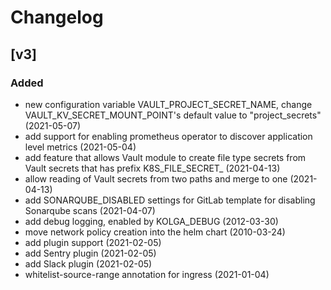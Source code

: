 # Changelog

## [v3]
### Added
- new configuration variable VAULT_PROJECT_SECRET_NAME, change VAULT_KV_SECRET_MOUNT_POINT's default value to "project_secrets" (2021-05-07)
- add support for enabling prometheus operator to discover application level metrics (2021-05-04)
- add feature that allows Vault module to create file type secrets from Vault secrets that has prefix K8S_FILE_SECRET_ (2021-04-13)
- allow reading of Vault secrets from two paths and merge to one (2021-04-13)
- add SONARQUBE_DISABLED settings for GitLab template for disabling Sonarqube scans (2021-04-07)
- add debug logging, enabled by KOLGA_DEBUG (2012-03-30)
- move network policy creation into the helm chart (2010-03-24)
- add plugin support (2021-02-05)
- add Sentry plugin (2021-02-05)
- add Slack plugin (2021-02-05)
- whitelist-source-range annotation for ingress (2021-01-04)
